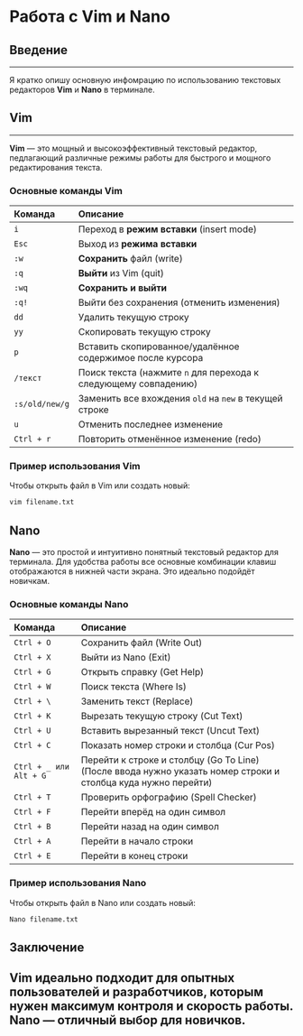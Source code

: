 # Работа с Vim и Nano

## Введение
---
Я кратко опишу основную инфомрацию по использованию текстовых редакторов **Vim** и **Nano** в терминале.

## Vim
---
**Vim** — это мощный и высокоэффективный текстовый редактор, педлагающий различные режимы работы для быстрого и мощного редактирования текста.

### Основные команды Vim

| Команда | Описание |
| :------ | :------- |
| `i` | Переход в **режим вставки** (insert mode) |
| `Esc` | Выход из **режима вставки** |
| `:w` | **Сохранить** файл (write) |
| `:q` | **Выйти** из Vim (quit) |
| `:wq` | **Сохранить и выйти** |
| `:q!` | Выйти без сохранения (отменить изменения) |
| `dd` | Удалить текущую строку |
| `yy` | Скопировать текущую строку |
| `p` | Вставить скопированное/удалённое содержимое после курсора |
| `/текст` | Поиск текста (нажмите `n` для перехода к следующему совпадению) |
| `:s/old/new/g` | Заменить все вхождения `old` на `new` в текущей строке |
| `u` | Отменить последнее изменение |
| `Ctrl + r` | Повторить отменённое изменение (redo) |

### Пример использования Vim

Чтобы открыть файл в Vim или создать новый:

```bash
vim filename.txt
```

## Nano

**Nano** — это простой и интуитивно понятный текстовый редактор для терминала. Для удобства работы все основные комбинации клавиш отображаются в нижней части экрана. Это идеально подойдёт новичкам.

### Основные команды Nano

| Команда | Описание |
| :------ | :------- |
| `Ctrl + O` | Сохранить файл (Write Out) |
| `Ctrl + X` | Выйти из Nano (Exit) |
| `Ctrl + G` | Открыть справку (Get Help) |
| `Ctrl + W` | Поиск текста (Where Is) |
| `Ctrl + \` | Заменить текст (Replace) |
| `Ctrl + K` | Вырезать текущую строку (Cut Text) |
| `Ctrl + U` | Вставить вырезанный текст (Uncut Text) |
| `Ctrl + C` | Показать номер строки и столбца (Cur Pos) |
| `Ctrl + _ или Alt + G` | Перейти к строке и столбцу (Go To Line) (После ввода нужно указать номер строки и столбца куда нужно перейти) |
| `Ctrl + T` | Проверить орфографию (Spell Checker) |
| `Ctrl + F` | Перейти вперёд на один символ |
| `Ctrl + B` | Перейти назад на один символ |
| `Ctrl + A` | Перейти в начало строки |
| `Ctrl + E` | Перейти в конец строки |


### Пример использования Nano

Чтобы открыть файл в Nano или создать новый:

```bash
Nano filename.txt
```

## Заключение

**Vim** идеально подходит для опытных пользователей и разработчиков, которым нужен максимум контроля и скорость работы. **Nano** — отличный выбор для новичков.
---
